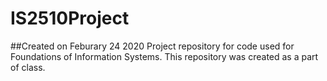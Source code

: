 # IS2510Project
##Created on Feburary 24 2020
Project repository for code used for Foundations of Information Systems.
This repository was created as a part of class.
